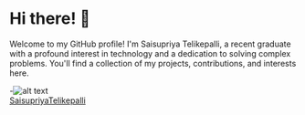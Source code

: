  # Hi there! 👋

Welcome to my GitHub profile! I'm Saisupriya Telikepalli, a recent graduate with a profound interest in technology and a dedication to solving complex problems. You'll find a collection of my projects, contributions, and interests here.

-![alt text](https://commons.wikimedia.org/wiki/File:LinkedIn_logo_initials.png)  
[SaisupriyaTelikepalli](https://www.linkedin.com/in/supriyatelikepalli/)







